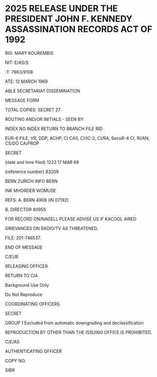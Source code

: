 # 2025 RELEASE UNDER THE PRESIDENT JOHN F. KENNEDY ASSASSINATION RECORDS ACT OF 1992

RIG: MARY KOUREMBIS

NIT: E/AS/S

:T: 7963/9108

ATE: 12 MARCH 1969

ABLE SECRETARIAT DISSEMINATION

MESSAGE FORM

TOTAL COPIES: SECRET 27

ROUTING AND/OR INITIALS - SEEN BY

INDEX NO INDEX RETURN TO BRANCH FILE RID

EUR-6 FILE, VR, DDP, ACHP, CI CAS, CI/IC-2, CI/RA, SecuR-4 CI, RI/AN, CS/DO CA/PROP

SECRET

(date and time filed) 1223 17 MAR 69

(reference number) 83209

BERN ZURICH INFO BERN

INK MHORDER WOMUSE

REFS: A. BERN 4908 (IN 07192)

B. DIRECTOR 80955

FOR RECORD ON/NAGELL PLEASE ADVISE US IF KACOOL AIRED

GRIEVANCES ON RADIO/TV AS THREATENED.

FILE: 201-746537.

END OF MESSAGE

C/EUR

RELEASING OFFICER

RETURN TO CIA

Background Use Only

Do Not Reproduce

COORDINATING OFFICERS

SECRET

GROUP 1
Excluded from automatic
downgrading and
declassification

REPRODUCTION BY OTHER THAN THE ISSUING OFFICE IS PROHIBITED.

C/E/AS

AUTHENTICATING
OFFICER

COPY NO.

SIBR
